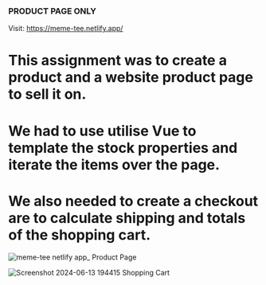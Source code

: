 ### PRODUCT PAGE ONLY ###

Visit: https://meme-tee.netlify.app/

# This assignment was to create a product and a website product page to sell it on.

# We had to use utilise Vue to template the stock properties and iterate the items over the page. 

# We also needed to create a checkout are to calculate shipping and totals of the shopping cart.

![meme-tee netlify app_](https://github.com/Jandalslap/meme-tee/assets/128538609/2d0e12a3-bef2-4e3b-a807-c4428fa1ef21)
Product Page

![Screenshot 2024-06-13 194415](https://github.com/Jandalslap/meme-tee/assets/128538609/347dfa73-70db-4d70-a5b4-69c9ad8fab86)
Shopping Cart
